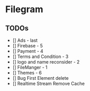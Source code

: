 # Filegram



## TODOs

- [] Ads  - last
- [] Firebase - 5
- [] Payment - 4
- [] Terms and Condition - 3
- [] logo and name reconsider - 2 
- [] FileManger  - 1
- [] Themes - 6
- [] Bug First Element delete
- [] Realtime Stream Remove Cache 